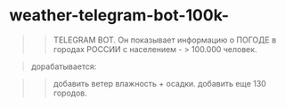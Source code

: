 # weather-telegram-bot-100k-

>> TELEGRAM BOT. 
>> Он показывает информацию о ПОГОДЕ в городах РОССИИ с населением - > 100.000 человек.

> дорабатывается:

>> добавить ветер влажность + осадки.
>> добавить еще 130 городов.
